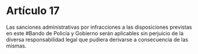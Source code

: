 # Artículo 17
Las sanciones administrativas por infracciones a las disposiciones previstas en este #Bando de Policía y Gobierno serán aplicables sin perjuicio de la diversa responsabilidad legal que pudiera derivarse a consecuencia de las mismas.